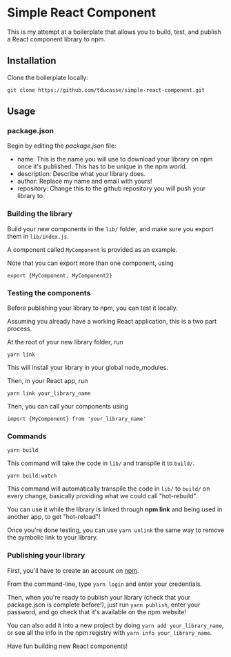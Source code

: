 # Simple React Component

This is my attempt at a boilerplate that allows you to build, test, and publish a React component library to npm.

## Installation

Clone the boilerplate locally:

```
git clone https://github.com/tducasse/simple-react-component.git
```

## Usage

### package.json

Begin by editing the _package.json_ file:

* name: This is the name you will use to download your library on npm once it's published. This has to be unique in the npm world.
* description: Describe what your library does.
* author: Replace my name and email with yours!
* repository: Change this to the github repository you will push your library to.

### Building the library

Build your new components in the `lib/` folder, and make sure you export them in `lib/index.js`.

A component called `MyComponent` is provided as an example.

Note that you can export more than one component, using

```
export {MyComponent, MyComponent2}
```

### Testing the components

Before publishing your library to npm, you can test it locally.

Assuming you already have a working React application, this is a two part process.

At the root of your new library folder, run

```
yarn link
```

This will install your library in your global node_modules.

Then, in your React app, run

```
yarn link your_library_name
```

Then, you can call your components using

```
import {MyComponent} from 'your_library_name'
```

### Commands

```
yarn build
```

This command will take the code in `lib/` and transpile it to `build/`.

```
yarn build:watch
```

This command will automatically transpile the code in `lib/` to `build/` on every change, basically providing what we could call "hot-rebuild".

You can use it while the library is linked through **npm link** and being used in another app, to get "hot-reload"!

Once you're done testing, you can use `yarn unlink` the same way to remove the symbolic link to your library.

### Publishing your library

First, you'll have to create an account on [npm](https://www.npmjs.com/).

From the command-line, type `yarn login` and enter your credentials.

Then, when you're ready to publish your library (check that your package.json is complete before!), just run `yarn publish`, enter your password, and go check that it's available on the npm website!

You can also add it into a new project by doing `yarn add your_library_name`, or see all the info in the npm registry with `yarn info your_library_name`.

Have fun building new React components!

